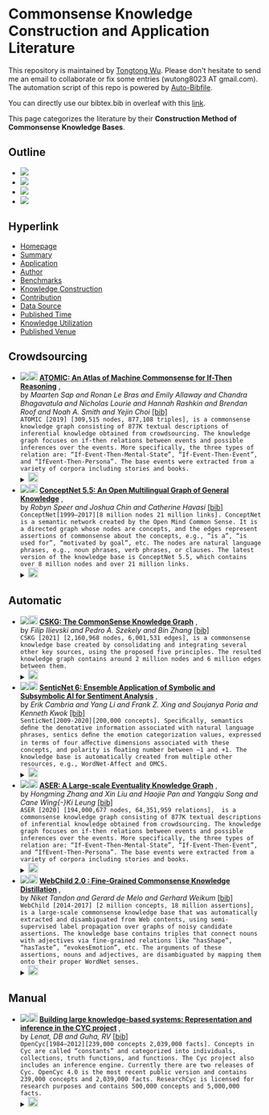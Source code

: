 # Commonsense Knowledge Construction and Application Literature 
This repository is maintained by [Tongtong Wu](). Please don't hesitate to send me an email to collaborate or fix some entries (wutong8023 AT gmail.com). 
The automation script of this repo is powered by [Auto-Bibfile](https://github.com/wutong8023/Auto-Bibfile.git).

You can directly use our bibtex.bib in overleaf with this [link](https://www.overleaf.com/read/rgscdxhxbwhp).

This page categorizes the literature by their **Construction Method of Commonsense Knowledge Bases**.

## Outline 
- [![](https://img.shields.io/badge/Hyperlink-blue)](https://github.com/wutong8023/Awesome_Commonsense_Knowledge/blob/main/CommonKnow4all/construction/README.md#hyperlink)
- [![](https://img.shields.io/badge/Crowdsourcing-2-blue)](https://github.com/wutong8023/Awesome_Commonsense_Knowledge/blob/main/CommonKnow4all/construction/README.md#crowdsourcing)
- [![](https://img.shields.io/badge/Automatic-4-blue)](https://github.com/wutong8023/Awesome_Commonsense_Knowledge/blob/main/CommonKnow4all/construction/README.md#automatic)
- [![](https://img.shields.io/badge/Manual-1-blue)](https://github.com/wutong8023/Awesome_Commonsense_Knowledge/blob/main/CommonKnow4all/construction/README.md#manual)
## Hyperlink 
- [Homepage](https://github.com/wutong8023/Awesome_Commonsense_Knowledge/blob/main/README.md)
-  [Summary](https://github.com/wutong8023/Awesome_Commonsense_Knowledge/blob/main/CommonKnow4all/./)
-  [Application](https://github.com/wutong8023/Awesome_Commonsense_Knowledge/blob/main/CommonKnow4all/application)
-  [Author](https://github.com/wutong8023/Awesome_Commonsense_Knowledge/blob/main/CommonKnow4all/author)
-  [Benchmarks](https://github.com/wutong8023/Awesome_Commonsense_Knowledge/blob/main/CommonKnow4all/benchmark)
-  [Knowledge Construction](https://github.com/wutong8023/Awesome_Commonsense_Knowledge/blob/main/CommonKnow4all/construction)
-  [Contribution](https://github.com/wutong8023/Awesome_Commonsense_Knowledge/blob/main/CommonKnow4all/contribution)
-  [Data Source](https://github.com/wutong8023/Awesome_Commonsense_Knowledge/blob/main/CommonKnow4all/data_source)
-  [Published Time](https://github.com/wutong8023/Awesome_Commonsense_Knowledge/blob/main/CommonKnow4all/time)
-  [Knowledge Utilization](https://github.com/wutong8023/Awesome_Commonsense_Knowledge/blob/main/CommonKnow4all/utilization)
-  [Published Venue](https://github.com/wutong8023/Awesome_Commonsense_Knowledge/blob/main/CommonKnow4all/venue)

## Crowdsourcing

- [![](https://img.shields.io/badge/AAAI-2019-blue)](https://doi.org/10.1609/aaai.v33i01.33013027)<a href="https://scholar.google.com.hk/scholar?q=ATOMIC:+An+Atlas+of+Machine+Commonsense+for+If-Then+Reasoning"><img src="https://img.shields.io/badge/-blue.svg?&logo=google-scholar&logoColor=white" height="18" align="bottom"></a> [**ATOMIC: An Atlas of Machine Commonsense for If-Then Reasoning**](https://doi.org/10.1609/aaai.v33i01.33013027) , <br> by *Maarten Sap and
Ronan Le Bras and
Emily Allaway and
Chandra Bhagavatula and
Nicholas Lourie and
Hannah Rashkin and
Brendan Roof and
Noah A. Smith and
Yejin Choi* [[bib]](https://github.com/wutong8023/Awesome_Commonsense_Knowledge/blob/main/./bibtex.bib#L101-L120) <br>```ATOMIC [2019] [309,515 nodes, 877,108 triples], is a commonsense knowledge graph consisting of 877K textual descriptions of inferential knowledge obtained from crowdsourcing. The knowledge graph focuses on if-then relations between events and possible inferences over the events. More specifically, the three types of relation are: “If-Event-Then-Mental-State”, “If-Event-Then-Event”, and “IfEvent-Then-Persona”. The base events were extracted from a variety of corpora
including stories and books.
```</details><details><summary><img src=https://github.com/wutong8023/Awesome_Commonsense_Knowledge/blob/main/scripts/svg/copy_icon.png height="20" align="bottom"></summary><pre>```SapBABLRRSC19```
- [![](https://img.shields.io/badge/AAAI-2017-blue)](https://www.aaai.org/ocs/index.php/AAAI/AAAI17/paper/viewPaper/14972)<a href="https://scholar.google.com.hk/scholar?q=ConceptNet+5.5:+An+Open+Multilingual+Graph+of+General+Knowledge"><img src="https://img.shields.io/badge/-blue.svg?&logo=google-scholar&logoColor=white" height="18" align="bottom"></a> [**ConceptNet 5.5: An Open Multilingual Graph of General Knowledge**](https://www.aaai.org/ocs/index.php/AAAI/AAAI17/paper/viewPaper/14972) , <br> by *Robyn Speer and
Joshua Chin and
Catherine Havasi* [[bib]](https://github.com/wutong8023/Awesome_Commonsense_Knowledge/blob/main/./bibtex.bib#L47-L60) <br>```ConceptNet[1999–2017][8 million nodes 21 million links]. ConceptNet is a semantic network created by the Open Mind Common Sense. It is a directed graph whose nodes are concepts, and the edges represent assertions of commonsense about the concepts, e.g., “is a”, “is used for”, “motivated by goal”, etc. The nodes are natural language phrases, e.g., noun phrases, verb phrases, or clauses. The latest version of the knowledge base is ConceptNet 5.5, which contains over 8 million nodes and over 21 million links.
```</details><details><summary><img src=https://github.com/wutong8023/Awesome_Commonsense_Knowledge/blob/main/scripts/svg/copy_icon.png height="20" align="bottom"></summary><pre>```SpeerCH17```
## Automatic

- [![](https://img.shields.io/badge/ESWC-2021-blue)](https://doi.org/10.1007/978-3-030-77385-4\_41)<a href="https://scholar.google.com.hk/scholar?q=CSKG:+The+CommonSense+Knowledge+Graph"><img src="https://img.shields.io/badge/-blue.svg?&logo=google-scholar&logoColor=white" height="18" align="bottom"></a> [**CSKG: The CommonSense Knowledge Graph**](https://doi.org/10.1007/978-3-030-77385-4\_41) , <br> by *Filip Ilievski and
Pedro A. Szekely and
Bin Zhang* [[bib]](https://github.com/wutong8023/Awesome_Commonsense_Knowledge/blob/main/./bibtex.bib#L145-L159) <br>```CSKG [2021] [2,160,968 nodes, 6,001,531 edges], is a commonsense knowledge base created by consolidating and integrating several other key sources, using the proposed five principles. The resulted knowledge graph contains around 2 million nodes and 6 million edges between them.
```</details><details><summary><img src=https://github.com/wutong8023/Awesome_Commonsense_Knowledge/blob/main/scripts/svg/copy_icon.png height="20" align="bottom"></summary><pre>```IlievskiSZ21```
- [![](https://img.shields.io/badge/CIKM-2020-blue)](https://doi.org/10.1145/3340531.3412003)<a href="https://scholar.google.com.hk/scholar?q=SenticNet+6:+Ensemble+Application+of+Symbolic+and+Subsymbolic+AI+for+Sentiment+Analysis"><img src="https://img.shields.io/badge/-blue.svg?&logo=google-scholar&logoColor=white" height="18" align="bottom"></a> [**SenticNet 6: Ensemble Application of Symbolic and Subsymbolic AI
for Sentiment Analysis**](https://doi.org/10.1145/3340531.3412003) , <br> by *Erik Cambria and
Yang Li and
Frank Z. Xing and
Soujanya Poria and
Kenneth Kwok* [[bib]](https://github.com/wutong8023/Awesome_Commonsense_Knowledge/blob/main/./bibtex.bib#L65-L81) <br>```SenticNet[2009-2020][200,000 concepts]. Speciﬁcally, semantics deﬁne the denotative information associated with natural language phrases, sentics deﬁne the emotion categorization values, expressed in terms of four aﬀective dimensions associated with these concepts, and polarity is ﬂoating number between −1 and +1. The knowledge base is automatically created from multiple other resources, e.g., WordNet-Affect and OMCS.
```</details><details><summary><img src=https://github.com/wutong8023/Awesome_Commonsense_Knowledge/blob/main/scripts/svg/copy_icon.png height="20" align="bottom"></summary><pre>```CambriaLXPK20```
- [![](https://img.shields.io/badge/WWW-2020-blue)](https://doi.org/10.1145/3366423.3380107)<a href="https://scholar.google.com.hk/scholar?q=ASER:+A+Large-scale+Eventuality+Knowledge+Graph"><img src="https://img.shields.io/badge/-blue.svg?&logo=google-scholar&logoColor=white" height="18" align="bottom"></a> [**ASER: A Large-scale Eventuality Knowledge Graph**](https://doi.org/10.1145/3366423.3380107) , <br> by *Hongming Zhang and
Xin Liu and
Haojie Pan and
Yangqiu Song and
Cane Wing{-}Ki Leung* [[bib]](https://github.com/wutong8023/Awesome_Commonsense_Knowledge/blob/main/./bibtex.bib#L124-L140) <br>```ASER [2020] [194,000,677 nodes, 64,351,959 relations],  is a commonsense knowledge
graph consisting of 877K textual descriptions of inferential knowledge obtained from crowdsourcing. The knowledge graph focuses on if-then relations between
events and possible inferences over the events. More specifically, the three types of relation are: “If-Event-Then-Mental-State”, “If-Event-Then-Event”, and “IfEvent-Then-Persona”. The base events were extracted from a variety of corpora including stories and books.
```</details><details><summary><img src=https://github.com/wutong8023/Awesome_Commonsense_Knowledge/blob/main/scripts/svg/copy_icon.png height="20" align="bottom"></summary><pre>```ZhangLPSL20```
- [![](https://img.shields.io/badge/ACL-2017-blue)](https://doi.org/10.18653/v1/P17-4020)<a href="https://scholar.google.com.hk/scholar?q=WebChild+2.0+:+Fine-Grained+Commonsense+Knowledge+Distillation"><img src="https://img.shields.io/badge/-blue.svg?&logo=google-scholar&logoColor=white" height="18" align="bottom"></a> [**WebChild 2.0 : Fine-Grained Commonsense Knowledge Distillation**](https://doi.org/10.18653/v1/P17-4020) , <br> by *Niket Tandon and
Gerard de Melo and
Gerhard Weikum* [[bib]](https://github.com/wutong8023/Awesome_Commonsense_Knowledge/blob/main/./bibtex.bib#L84-L97) <br>```WebChild [2014-2017] [2 million concepts, 18 million assertions], is a large-scale commonsense knowledge base that was automatically extracted and disambiguated from Web contents, using semi-supervised label propagation over graphs of noisy candidate assertions. The knowledge base contains triples that connect nouns with adjectives via fine-grained relations like “hasShape”, “hasTaste”, “evokesEmotion”, etc. The arguments of these assertions, nouns and adjectives, are disambiguated by mapping them onto their proper WordNet senses.
```</details><details><summary><img src=https://github.com/wutong8023/Awesome_Commonsense_Knowledge/blob/main/scripts/svg/copy_icon.png height="20" align="bottom"></summary><pre>```TandonMW17```
## Manual

- [![](https://img.shields.io/badge/Artificial_Intelligence-1993-blue)](https://www.researchgate.net/profile/John-Sowa-2/publication/220545983_D_B_Lenat_and_R_V_Guha_Building_Large_Knowledge-Based_Systems_Representation_and_Inference_in_the_Cyc_Project/links/54a2cf6d0cf256bf8bb0daf1/D-B-Lenat-and-R-V-Guha-Building-Large-Knowledge-Based-Systems-Representation-and-Inference-in-the-Cyc-Project.pdf)<a href="https://scholar.google.com.hk/scholar?q=Building+large+knowledge-based+systems:+Representation+and+inference+in+the+CYC+project"><img src="https://img.shields.io/badge/-blue.svg?&logo=google-scholar&logoColor=white" height="18" align="bottom"></a> [**Building large knowledge-based systems: Representation and inference in the CYC project**](https://www.researchgate.net/profile/John-Sowa-2/publication/220545983_D_B_Lenat_and_R_V_Guha_Building_Large_Knowledge-Based_Systems_Representation_and_Inference_in_the_Cyc_Project/links/54a2cf6d0cf256bf8bb0daf1/D-B-Lenat-and-R-V-Guha-Building-Large-Knowledge-Based-Systems-Representation-and-Inference-in-the-Cyc-Project.pdf) , <br> by *Lenat, DB and Guha, RV* [[bib]](https://github.com/wutong8023/Awesome_Commonsense_Knowledge/blob/main/./bibtex.bib#L31-L44) <br>```OpenCyc[1984–2012][239,000 concepts 2,039,000 facts]. Concepts in Cyc are called “constants” and categorized into individuals, collections, truth functions, and functions. The Cyc project also includes an inference engine. Currently there are two releases of Cyc. OpenCyc 4.0 is the most recent public version and contains 239,000 concepts and 2,039,000 facts. ResearchCyc is licensed for research purposes and contains 500,000 concepts and 5,000,000 facts.
```</details><details><summary><img src=https://github.com/wutong8023/Awesome_Commonsense_Knowledge/blob/main/scripts/svg/copy_icon.png height="20" align="bottom"></summary><pre>```lenat1993building```